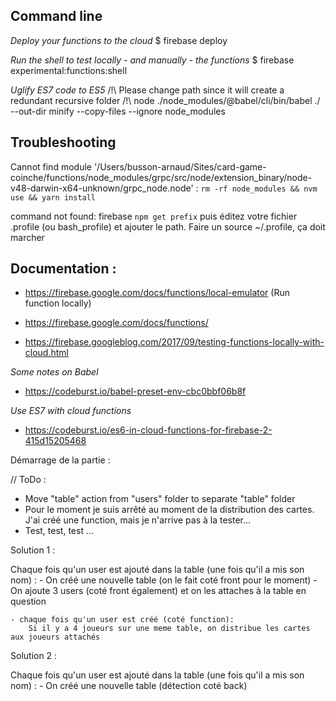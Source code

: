 ## Command line 

_Deploy your functions to the cloud_
$ firebase deploy   

_Run the shell to test locally - and manually - the functions_
$ firebase experimental:functions:shell


_Uglify ES7 code to ES5_ /!\ Please change path since it will create a redundant recursive folder /!\ 
node ./node_modules/\@babel/cli/bin/babel ./ --out-dir minify --copy-files --ignore node_modules

## Troubleshooting 

Cannot find module '/Users/busson-arnaud/Sites/card-game-coinche/functions/node_modules/grpc/src/node/extension_binary/node-v48-darwin-x64-unknown/grpc_node.node' :
``` rm -rf node_modules && nvm use && yarn install ```

command not found: firebase
``` npm get prefix ```
puis éditez votre fichier .profile (ou bash_profile) et ajouter le path. Faire un source ~/.profile, ça doit marcher


## Documentation : 

- https://firebase.google.com/docs/functions/local-emulator (Run function locally)

- https://firebase.google.com/docs/functions/

- https://firebase.googleblog.com/2017/09/testing-functions-locally-with-cloud.html

_Some notes on Babel_
- https://codeburst.io/babel-preset-env-cbc0bbf06b8f

_Use ES7 with cloud functions_
- https://codeburst.io/es6-in-cloud-functions-for-firebase-2-415d15205468




Démarrage de la partie :

// ToDo :
- Move "table" action from "users" folder to separate "table" folder
- Pour le moment je suis arrêté au moment de la distribution des cartes. J'ai créé une function, mais je n'arrive pas à la tester...
- Test, test, test ...

Solution 1 :

Chaque fois qu'un user est ajouté dans la table (une fois qu'il a mis son nom) :
    - On créé une nouvelle table (on le fait coté front pour le moment)
    - On ajoute 3 users (coté front également) et on les attaches à la table en question
    
    - chaque fois qu'un user est créé (coté function):
        Si il y a 4 joueurs sur une meme table, on distribue les cartes aux joueurs attachés
        
        
Solution 2 :

Chaque fois qu'un user est ajouté dans la table (une fois qu'il a mis son nom) :
    - On créé une nouvelle table (détection coté back)
